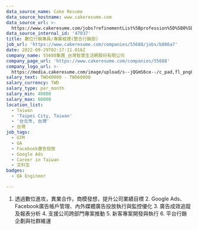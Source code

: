 ```yaml
---
data_source_name: Cake Resume
data_source_hostname: www.cakeresume.com
data_source_url: >-
  https://www.cakeresume.com/jobs?refinementList%5Bprofession%5D%5B0%5D=engineering_qa-engineer&refinementList%5Bsalary_type%5D=per_month&refinementList%5Bsalary_currency%5D=TWD&range%5Bsalary_range%5D%5Bmax%5D=600000
data_source_internal_id: '47037'
title: 數位行銷專員/專案經理(整合行銷部)
job_url: 'https://www.cakeresume.com/companies/55688/jobs/b886a7'
date: 2022-09-29T02:17:11.016Z
company_name: 55688集團_台灣智慧生活網股份有限公司
company_page_url: 'https://www.cakeresume.com/companies/55688'
company_logo_url: >-
  https://media.cakeresume.com/image/upload/s--jQGmS6ce--/c_pad,fl_png8,h_200,w_200/v1619573031/mu7viwrdek5aycgasky8.png
salary_text: TWD40000 - TWD60000
salary_currency: TWD
salary_type: per_month
salary_min: 40000
salary_max: 60000
location_list:
  - Taiwan
  - 'Taipei City, Taiwan'
  - '台北市, 台灣'
  - 台灣
job_tags:
  - GTM
  - GA
  - Facebook廣告投放
  - Google Ads
  - Career in Taiwan
  - 文科生
badges:
  - QA Engineer

---
```


1. 透過數位進攻，異業合作，商模發想，提升公司業績目標 2. Google Ads、Facebook廣告帳戶管理、內外媒體廣告投放執行與監控優化 3. 廣告成效追蹤及報表分析 4. 支援公司跨部門專案推動 5. 新客專案開發與執行 6. 平台行銷企劃與社群維運